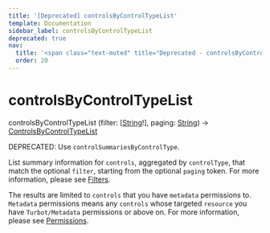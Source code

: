```yaml
---
title: '[Deprecated] controlsByControlTypeList'
template: Documentation
sidebar_label: controlsByControlTypeList
deprecated: true
nav:
  title: '<span class="text-muted" title="Deprecated - controlsByControlTypeList">&osol; <em>controlsByControlTypeList</em></span>'
  order: 20
---
```


# controlsByControlTypeList

<div className="pb-4 font-roboto-slab text-lg"><span className="font-bold">controlsByControlTypeList</span> <span style={{'fontWeight':400,'fontSize':'0.85em'}}>(filter: [<a href="/guardrails/docs/reference/graphql/scalar/String">String</a>!], paging: <a href="/guardrails/docs/reference/graphql/scalar/String">String</a>) &rarr; <a href="/guardrails/docs/reference/graphql/object/ControlsByControlTypeList">ControlsByControlTypeList</a></span>
</div>

<span class="deprecated-field"><span class="deprecated-title">DEPRECATED:</span> Use `controlSummariesByControlType`.</span>

List summary information for `controls`, aggregated by `controlType`, that match the optional `filter`, starting from the optional `paging` token. For more information, please see [Filters](https://turbot.com/guardrails/docs/reference/filter).

The results are limited to `controls` that you have `metadata` permissions to. `Metadata` permissions means any `controls` whose targeted `resource` you have `Turbot/Metadata` permissions or above on. For more information, please see [Permissions](https://turbot.com/guardrails/docs/concepts/iam/permissions).